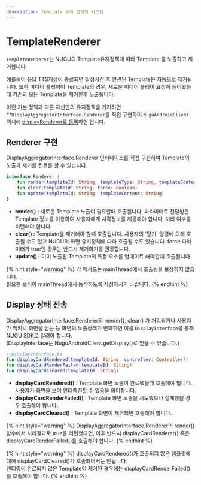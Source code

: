 ```yaml
---
description: Template 유지 정책의 커스텀
---
```


# TemplateRenderer

`TemplateRenderer`는 NUGU의 Template유지정책에 따라 Template 을 노출하고 제거합니다.

예를들어 응답 TTS재생이 종료되면 일정시간 후 연관된 Template은 자동으로 제거됩니다. 또한 미디어 플레이어 Template의 경우, 새로운 미디어 플레이 요청이 들어왔을때 기존의 모든 Template을 제거한후 노출됩니다.

이런 기본 정책과 다른 자신만의 유지정책을 가지려면 _\*\*_`DisplayAggregatorInterface.Renderer`를 직접 구현하여 `NuguAndroidClient` 객체에 [displayRenderer로 등록](https://developers-doc.nugu.co.kr/nugu-sdk/platform/android/nugu-display#templaterenderer-1)하면 됩니다.

## Renderer 구현

DisplayAggregatorInterface.Renderer 인터페이스를 직접 구현하여 Template의 노출과 제거를 컨트롤 할 수 있습니다.

```kotlin
interface Renderer {
    fun render(templateId: String, templateType: String, templateContent: String, header: Header, displayType: Type): Boolean
    fun clear(templateId: String, force: Boolean)
    fun update(templateId: String, templateContent: String)
}
```

* **render\(\) :** 새로운 Template 노출이 필요할때 호출됩니다. 파라미터로 전달받은 Template 정보를 이용하여 사용자에게 시각정보를 제공해야 합니다. 처리 여부를 리턴해야 합니다.
* **clear\(\) :** Template을 제거해야 할때 호출됩니다. 사용자의 '닫기' 명령에 의해 호출될 수도 있고 NUGU의 화면 유지정책에 따라 호출될 수도 있습니다. force 파라미터가 true인 경우는 반드시 제거하기를 권장합니다.
* **update\(\) :** 이미 노출된 Template의 특정 요소를 업데이트 해야할때 호출됩니다.

{% hint style="warning" %}
각 메서드는 mainThread에서 호출됨을 보장하지 않습니다.  
필요한 로직이 mainThread에서 동작하도록 작성하시기 바랍니다.
{% endhint %}

## Display 상태 전송

DisplayAggregatorInterface.Renderer의 render\(\), clear\(\) 가 처리되거나 사용자가 백키로 화면을 닫는 등 화면의 노출상태가 변화하면 이를 `DisplayInterface`를 통해 NUGU SDK로 알려야 합니다.  
\(DisplayInterface는 NuguAndroidClient.getDisplay\(\)로 얻을 수 있습니다.\)

```kotlin
//DisplayInterface.kt
fun displayCardRendered(templateId: String, controller: Controller?)
fun displayCardRenderFailed(templateId: String)
fun displayCardCleared(templateId: String)
```

* **displayCardRendered\(\)** : Template 화면 노출이 완료됐을때 호출해야 합니다. 사용자가 화면을 보며 인터렉션할 수 있음을 의미합니다. 
* **displayCardRenderFailed\(\)** : Template 화면 노출을 시도했으나 실패했을 경우 호출해야 합니다.
* **displayCardCleared\(\)** : Template 화면이 제거되면 호출해야 합니다.

{% hint style="warning" %}
DisplayAggregatorInterface.Renderer의 render\(\)함수에서 처리결과로 true를 리턴했다면, 이후 반드시 displayCardRenderer\(\) 혹은 displayCardRenderFailed\(\)를 호출해야 합니다.
{% endhint %}

{% hint style="warning" %}
displayCardRendered\(\)가 호출되지 않은 템플릿에 대해 displayCardCleared\(\)가 호출되어서는 안됩니다.  
렌더링이 완료되지 않은 Template이 제거된 경우에는 displayCardRenderFailed\(\)를 호출해야 합니다.
{% endhint %}


